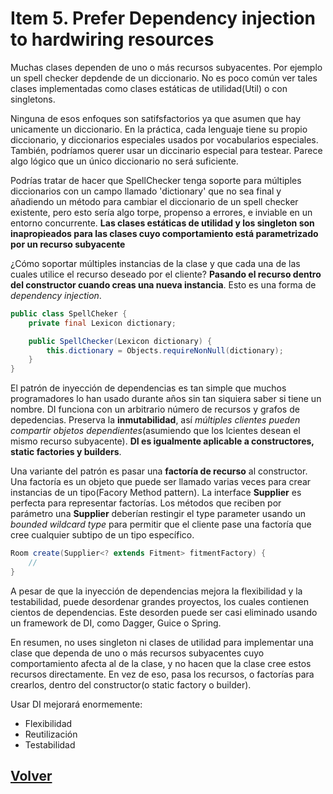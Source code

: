 # Item 5. Prefer Dependency injection to hardwiring resources

Muchas clases dependen de uno o más recursos subyacentes. Por ejemplo un spell checker depdende de un diccionario. No es poco común ver tales clases implementadas como clases estáticas de utilidad(Util) o con singletons.

Ninguna de esos enfoques son satifsfactorios ya que asumen que hay unicamente un diccionario. En la práctica, cada lenguaje tiene su propio diccionario, y diccionarios especiales usados por vocabularios especiales. También, podríamos querer usar un diccinario especial para testear. Parece algo lógico que un único diccionario no será suficiente.

Podrías tratar de hacer que SpellChecker tenga soporte para múltiples diccionarios con un campo llamado 'dictionary' que no sea final y añadiendo un método para cambiar el diccionario de un spell checker existente, pero esto sería algo torpe, propenso a errores, e inviable en un entorno concurrente. **Las clases estáticas de utilidad y los singleton son inapropieados para las clases cuyo comportamiento está parametrizado por un recurso subyacente**

¿Cómo soportar múltiples instancias de la clase y que cada una de las cuales utilice el recurso deseado por el cliente? **Pasando el recurso dentro del constructor cuando creas una nueva instancia**. Esto es una forma de *dependency injection*. 

```Java
public class SpellCheker {
    private final Lexicon dictionary;

    public SpellChecker(Lexicon dictionary) {
        this.dictionary = Objects.requireNonNull(dictionary);
    }
}
```

El patrón de inyección de dependencias es tan simple que muchos programadores lo han usado durante años sin tan siquiera saber si tiene un nombre. DI funciona con un arbitrario número de recursos y grafos de depedencias. Preserva la **inmutabilidad**, así *múltiples clientes pueden compartir objetos dependientes*(asumiendo que los lcientes desean el mismo recurso subyacente). **DI es igualmente aplicable a constructores, static factories y builders**.

Una variante del patrón es pasar una **factoría de recurso** al constructor. Una factoría es un objeto que puede ser llamado varias veces para crear instancias de un tipo(Facory Method pattern). La interface **Supplier<T>** es perfecta para representar factorías. Los métodos que reciben por parámetro una **Supplier<T>** deberían restingir el type parameter usando un *bounded wildcard type* para permitir que el cliente pase una factoría que cree cualquier subtipo de un tipo específico. 

```Java
Room create(Supplier<? extends Fitment> fitmentFactory) {
    //
}
```

A pesar de que la inyección de dependencias mejora la flexibilidad y la testabilidad, puede desordenar grandes proyectos, los cuales contienen cientos de dependencias. Este desorden puede ser casi eliminado usando un framework de DI, como Dagger, Guice o Spring. 

En resumen, no uses singleton ni clases de utilidad para implementar una clase que dependa de uno o más recursos subyacentes cuyo comportamiento afecta al de la clase, y no hacen que la clase cree estos recursos directamente. En vez de eso, pasa los recursos, o factorías para crearlos, dentro del constructor(o static factory o builder). 

Usar DI mejorará enormemente:
* Flexibilidad
* Reutilización
* Testabilidad

## [Volver](https://github.com/adrG2/software-craftsman-notebook/tree/main/java/_effective-java-book)